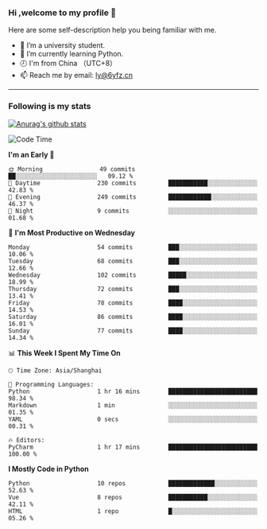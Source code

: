 ### Hi ,welcome to my profile 👋
Here are some self-description help you being familiar with me.
<!--
**liuyunfz/liuyunfz** is a ✨ _special_ ✨ repository because its `README.md` (this file) appears on your GitHub profile.
- 👯 I’m looking to collaborate on ...
- 🤔 I’m looking for help with ...
Here are some ideas to get you started:
-->
- 🏫 I’m a university student.
- 💪 I’m currently learning Python.
- 🕗 I'm from China （UTC+8）
- 📫 Reach me by email: [ly@6yfz.cn](mailto:ly@6yfz.cn)
  
---
### Following is my stats
  
[![Anurag's github stats](https://github-readme-stats.vercel.app/api?username=liuyunfz)](https://github.com/anuraghazra/github-readme-stats)
  
<!--START_SECTION:waka-->
![Code Time](http://img.shields.io/badge/Code%20Time-305%20hrs%2053%20mins-blue)

**I'm an Early 🐤** 

```text
🌞 Morning                49 commits          ██░░░░░░░░░░░░░░░░░░░░░░░   09.12 % 
🌆 Daytime                230 commits         ███████████░░░░░░░░░░░░░░   42.83 % 
🌃 Evening                249 commits         ████████████░░░░░░░░░░░░░   46.37 % 
🌙 Night                  9 commits           ░░░░░░░░░░░░░░░░░░░░░░░░░   01.68 % 
```
📅 **I'm Most Productive on Wednesday** 

```text
Monday                   54 commits          ███░░░░░░░░░░░░░░░░░░░░░░   10.06 % 
Tuesday                  68 commits          ███░░░░░░░░░░░░░░░░░░░░░░   12.66 % 
Wednesday                102 commits         █████░░░░░░░░░░░░░░░░░░░░   18.99 % 
Thursday                 72 commits          ███░░░░░░░░░░░░░░░░░░░░░░   13.41 % 
Friday                   78 commits          ████░░░░░░░░░░░░░░░░░░░░░   14.53 % 
Saturday                 86 commits          ████░░░░░░░░░░░░░░░░░░░░░   16.01 % 
Sunday                   77 commits          ████░░░░░░░░░░░░░░░░░░░░░   14.34 % 
```


📊 **This Week I Spent My Time On** 

```text
🕑︎ Time Zone: Asia/Shanghai

💬 Programming Languages: 
Python                   1 hr 16 mins        █████████████████████████   98.34 % 
Markdown                 1 min               ░░░░░░░░░░░░░░░░░░░░░░░░░   01.35 % 
YAML                     0 secs              ░░░░░░░░░░░░░░░░░░░░░░░░░   00.31 % 

🔥 Editors: 
PyCharm                  1 hr 17 mins        █████████████████████████   100.00 % 
```

**I Mostly Code in Python** 

```text
Python                   10 repos            █████████████░░░░░░░░░░░░   52.63 % 
Vue                      8 repos             ███████████░░░░░░░░░░░░░░   42.11 % 
HTML                     1 repo              █░░░░░░░░░░░░░░░░░░░░░░░░   05.26 % 
```




<!--END_SECTION:waka-->
